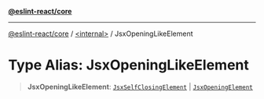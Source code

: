 [**@eslint-react/core**](../../README.md)

***

[@eslint-react/core](../../README.md) / [\<internal\>](../README.md) / JsxOpeningLikeElement

# Type Alias: JsxOpeningLikeElement

> **JsxOpeningLikeElement**: [`JsxSelfClosingElement`](../interfaces/JsxSelfClosingElement.md) \| [`JsxOpeningElement`](../interfaces/JsxOpeningElement.md)
